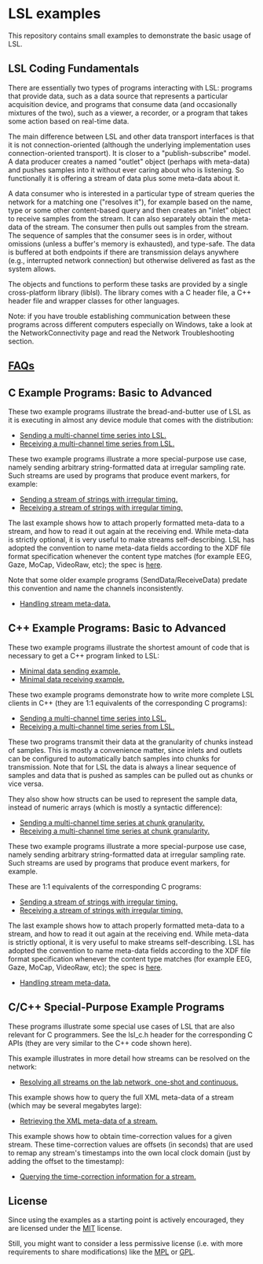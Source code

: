 # LSL examples

This repository contains small examples to demonstrate the basic usage of LSL.

## LSL Coding Fundamentals

There are essentially two types of programs interacting with LSL: programs that provide data, such
as a data source that represents a particular acquisition device, and programs that consume data
(and occasionally mixtures of the two), such as a viewer, a recorder, or a program that takes some
action based on real-time data.

The main difference between LSL and other data transport interfaces is that it is not
connection-oriented (although the underlying implementation uses connection-oriented transport).
It is closer to a "publish-subscribe" model. A data producer creates a named "outlet" object
(perhaps with meta-data) and pushes samples into it without ever caring about who is listening.
So functionally it is offering a stream of data plus some meta-data about it.

A data consumer who is interested in a particular type of stream queries the network for a matching
one ("resolves it"), for example based on the name, type or some other content-based query and then
creates an "inlet" object to receive samples from the stream.
It can also separately obtain the meta-data of the stream.
The consumer then pulls out samples from the stream.
The sequence of samples that the consumer sees is in order, without omissions (unless a buffer's
memory is exhausted), and type-safe.
The data is buffered at both endpoints if there are transmission delays anywhere (e.g., interrupted
network connection) but otherwise delivered as fast as the system allows.

The objects and functions to perform these tasks are provided by a single cross-platform library
(liblsl).
The library comes with a C header file, a C++ header file and wrapper classes for other languages.

Note: if you have trouble establishing communication between these programs across different
computers especially on Windows, take a look at the NetworkConnectivity page and read the
Network Troubleshooting section.

## [FAQs](https://github.com/labstreaminglayer/liblsl/blob/master/FAQ.md)

## C Example Programs: Basic to Advanced

These two example programs illustrate the bread-and-butter use of LSL as it is executing in almost
any device module that comes with the distribution:

- [Sending a multi-channel time series into LSL.](https://github.com/labstreaminglayer/App-Examples/blob/master/SendDataC.c)
- [Receiving a multi-channel time series from LSL.](https://github.com/labstreaminglayer/App-Examples/blob/master/ReceiveDataC.c)


These two example programs illustrate a more special-purpose use case, namely sending arbitrary
string-formatted data at irregular sampling rate. Such streams are used by programs that produce
event markers, for example:

- [Sending a stream of strings with irregular timing.](https://github.com/labstreaminglayer/App-Examples/blob/master/SendStringMarkersC.c)
- [Receiving a stream of strings with irregular timing.](https://github.com/labstreaminglayer/App-Examples/blob/master/ReceiveStringMarkersC.c)

The last example shows how to attach properly formatted meta-data to a stream, and how to read it
out again at the receiving end.
While meta-data is strictly optional, it is very useful to make streams self-describing.
LSL has adopted the convention to name meta-data fields according to the XDF file format
specification whenever the content type matches (for example EEG, Gaze, MoCap, VideoRaw, etc);
the spec is [here](https://github.com/sccn/xdf/wiki/Meta-Data).

Note that some older example programs (SendData/ReceiveData) predate this convention and name the
channels inconsistently.

- [Handling stream meta-data.](https://github.com/labstreaminglayer/App-Examples/blob/master/HandleMetaDataC.c)

## C++ Example Programs: Basic to Advanced

These two example programs illustrate the shortest amount of code that is necessary to get a C++
program linked to LSL:

- [Minimal data sending example.](https://github.com/labstreaminglayer/App-Examples/blob/master/SendDataSimple.cpp)
- [Minimal data receiving example.](https://github.com/labstreaminglayer/App-Examples/blob/master/ReceiveDataSimple.cpp)


These two example programs demonstrate how to write more complete LSL clients in C++ (they are 1:1
equivalents of the corresponding C programs):

- [Sending a multi-channel time series into LSL.](https://github.com/labstreaminglayer/App-Examples/blob/master/SendData.cpp)
- [Receiving a multi-channel time series from LSL.](https://github.com/labstreaminglayer/App-Examples/blob/master/ReceiveData.cpp)

These two programs transmit their data at the granularity of chunks instead of samples.
This is mostly a convenience matter, since inlets and outlets can be configured to automatically
batch samples into chunks for transmission. Note that for LSL the data is always a linear sequence
of samples and data that is pushed as samples can be pulled out as chunks or vice versa.

They also show how structs can be used to represent the sample data, instead of numeric arrays
(which is mostly a syntactic difference):

- [Sending a multi-channel time series at chunk granularity.](https://github.com/labstreaminglayer/App-Examples/blob/master/SendDataInChunks.cpp)
- [Receiving a multi-channel time series at chunk granularity.](https://github.com/labstreaminglayer/App-Examples/blob/master/ReceiveDataInChunks.cpp)

These two example programs illustrate a more special-purpose use case, namely sending arbitrary
string-formatted data at irregular sampling rate.
Such streams are used by programs that produce event markers, for example.

These are 1:1 equivalents of the corresponding C programs:

- [Sending a stream of strings with irregular timing.](https://github.com/labstreaminglayer/App-Examples/blob/master/SendStringMarkers.cpp)
- [Receiving a stream of strings with irregular timing.](https://github.com/labstreaminglayer/App-Examples/blob/master/ReceiveStringMarkers.cpp)

The last example shows how to attach properly formatted meta-data to a stream, and how to read it
out again at the receiving end.
While meta-data is strictly optional, it is very useful to make streams self-describing.
LSL has adopted the convention to name meta-data fields according to the XDF file format
specification whenever the content type matches (for example EEG, Gaze, MoCap, VideoRaw, etc);
the spec is [here](https://github.com/sccn/xdf/wiki/Meta-Data).

- [Handling stream meta-data.](https://github.com/labstreaminglayer/App-Examples/blob/master/HandleMetaData.cpp)

## C/C++ Special-Purpose Example Programs

These programs illustrate some special use cases of LSL that are also relevant for C programmers.
See the lsl\_c.h header for the corresponding C APIs (they are very similar to the C++ code shown here).

This example illustrates in more detail how streams can be resolved on the network:
- [Resolving all streams on the lab network, one-shot and continuous.](https://github.com/labstreaminglayer/App-Examples/blob/master/GetAllStreams.cpp)

This example shows how to query the full XML meta-data of a stream (which may be several megabytes large):
- [Retrieving the XML meta-data of a stream.](https://github.com/labstreaminglayer/App-Examples/blob/master/GetFullinfo.cpp)

This example shows how to obtain time-correction values for a given stream.
These time-correction values are offsets (in seconds) that are used to remap any stream's timestamps
into the own local clock domain (just by adding the offset to the timestamp):

- [Querying the time-correction information for a stream.](https://github.com/labstreaminglayer/App-Examples/blob/master/GetTimeCorrection.cpp)

## License

Since using the examples as a starting point is actively encouraged, they are
licensed under the [MIT](https://choosealicense.com/licenses/mit/) license.

Still, you might want to consider a less permissive license (i.e. with more
requirements to share modifications) like the
[MPL](https://choosealicense.com/licenses/mpl-2.0/) or
[GPL](https://choosealicense.com/licenses/gpl-3.0/).
